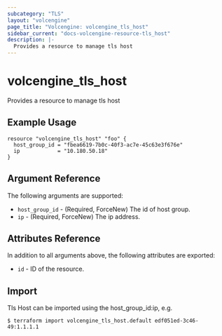 ```yaml
---
subcategory: "TLS"
layout: "volcengine"
page_title: "Volcengine: volcengine_tls_host"
sidebar_current: "docs-volcengine-resource-tls_host"
description: |-
  Provides a resource to manage tls host
---
```

# volcengine_tls_host
Provides a resource to manage tls host
## Example Usage
```hcl
resource "volcengine_tls_host" "foo" {
  host_group_id = "fbea6619-7b0c-40f3-ac7e-45c63e3f676e"
  ip            = "10.180.50.18"
}
```
## Argument Reference
The following arguments are supported:
* `host_group_id` - (Required, ForceNew) The id of host group.
* `ip` - (Required, ForceNew) The ip address.

## Attributes Reference
In addition to all arguments above, the following attributes are exported:
* `id` - ID of the resource.



## Import
Tls Host can be imported using the host_group_id:ip, e.g.
```
$ terraform import volcengine_tls_host.default edf051ed-3c46-49:1.1.1.1
```

